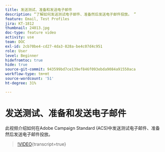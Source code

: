 ```yaml
---
title: 发送测试、准备和发送电子邮件
description: “了解如何发送测试电子邮件、准备然后发送电子邮件投放。 ”
feature: Email, Test Profiles
jira: KT-1812
thumbnail: 24013.jpg
doc-type: feature video
activity: use
team: DOC
exl-id: 2cb70be4-cd27-4da3-828a-be4c07d4c951
role: User
level: Beginner
hidefromtoc: true
hide: true
source-git-commit: 943599bd7ce139ef846f093ebda9084a91550aca
workflow-type: tm+mt
source-wordcount: '51'
ht-degree: 31%

---
```


# 发送测试、准备和发送电子邮件

此视频介绍如何在Adobe Campaign Standard (ACS)中发送测试电子邮件、准备然后发送电子邮件投放。

>[!VIDEO](https://video.tv.adobe.com/v/24013?learn=on){transcript=true}
